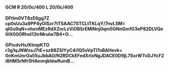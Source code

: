 #### GCM R 20/0c/400 L 20/0c/400
**DFtIm0VT8zE6gg7Z**<br/>**cp0sUu3a9PP4yOISzr7tTSAAC7STCLtTKLqY/7nvLSM=**<br/>**qlGu9qN+nhxnMEzRdXZnrLzViOBSrEMlNnj0qm5GNnGmfG3eP82DLVQe0IX00ORhoI13trMrulw7B4+O...**<br/><br/>
**GPicdvHs/KtmpKTO**<br/>**r3g1qJNWzsJ7tE+sz88ZSlYyC4i1Q5sVpTl7oBAHevk=**<br/>**0nKmUnrOa55uJbbAO/N2RDCkEFedXrIxNgJDACE0D9jL7SxrWTvDJYcF2i8HM5rNfr5HAmmjkldwRumB...**